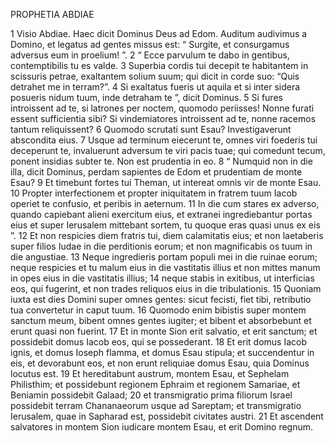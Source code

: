 PROPHETIA ABDIAE

1 Visio Abdiae.
Haec dicit Dominus Deus ad Edom.
Auditum audivimus a Domino,
et legatus ad gentes missus est:
“ Surgite, et consurgamus
adversus eum in proelium! ”.
2 “ Ecce parvulum te dabo in gentibus,
contemptibilis tu es valde.
3 Superbia cordis tui decepit te
habitantem in scissuris petrae,
exaltantem solium suum;
qui dicit in corde suo:
“Quis detrahet me in terram?”.
4 Si exaltatus fueris ut aquila
et si inter sidera posueris nidum tuum,
inde detraham te ”,
dicit Dominus.
5 Si fures introissent ad te,
si latrones per noctem,
quomodo periisses!
Nonne furati essent sufficientia sibi?
Si vindemiatores introissent ad te,
nonne racemos tantum reliquissent?
6 Quomodo scrutati sunt Esau?
Investigaverunt abscondita eius.
7 Usque ad terminum eiecerunt te,
omnes viri foederis tui deceperunt te,
invaluerunt adversum te viri pacis tuae;
qui comedunt tecum, ponent insidias subter te.
Non est prudentia in eo.
8 “ Numquid non in die illa,
dicit Dominus,
perdam sapientes de Edom
et prudentiam de monte Esau?
9 Et timebunt fortes tui Theman,
ut intereat omnis vir de monte Esau.
10 Propter interfectionem
et propter iniquitatem
in fratrem tuum Iacob
operiet te confusio,
et peribis in aeternum.
11 In die cum stares ex adverso,
quando capiebant alieni exercitum eius,
et extranei ingrediebantur portas eius
et super Ierusalem mittebant sortem,
tu quoque eras quasi unus ex eis ”. 
12 Et non respicies diem fratris tui,
diem calamitatis eius;
et non laetaberis super filios Iudae
in die perditionis eorum;
et non magnificabis os tuum
in die angustiae.
13 Neque ingredieris portam populi mei
in die ruinae eorum;
neque respicies et tu malum eius
in die vastitatis illius
et non mittes manum in opes eius
in die vastitatis illius;
14 neque stabis in exitibus,
ut interficias eos, qui fugerint,
et non trades reliquos eius
in die tribulationis.
15 Quoniam iuxta est dies Domini
super omnes gentes:
sicut fecisti, fiet tibi,
retributio tua convertetur in caput tuum.
16 Quomodo enim bibistis super montem sanctum meum,
bibent omnes gentes iugiter;
et bibent et absorbebunt
et erunt quasi non fuerint.
17 Et in monte Sion erit salvatio,
et erit sanctum;
et possidebit domus Iacob
eos, qui se possederant.
18 Et erit domus Iacob ignis,
et domus Ioseph flamma,
et domus Esau stipula;
et succendentur in eis, et devorabunt eos,
et non erunt reliquiae domus Esau,
quia Dominus locutus est.
19 Et hereditabunt austrum,
montem Esau,
et Sephelam Philisthim;
et possidebunt regionem Ephraim
et regionem Samariae,
et Beniamin possidebit Galaad;
20 et transmigratio prima filiorum Israel
possidebit terram Chananaeorum usque ad Sareptam;
et transmigratio Ierusalem, quae in Sapharad est,
possidebit civitates austri.
21 Et ascendent salvatores in montem Sion
iudicare montem Esau,
et erit Domino regnum.
